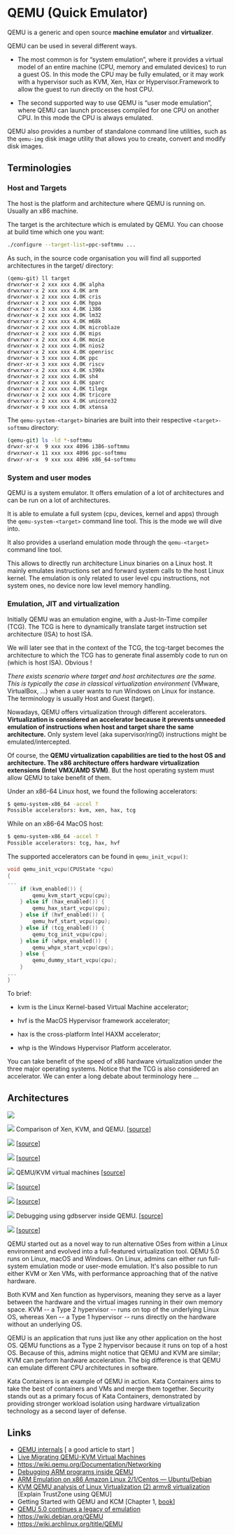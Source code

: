 
# QEMU (Quick Emulator)

QEMU is a generic and open source **machine emulator** and **virtualizer**.

QEMU can be used in several different ways. 

- The most common is for “system emulation”, where it provides a virtual model of an entire machine (CPU, memory and emulated devices) to run a guest OS. In this mode the CPU may be fully emulated, or it may work with a hypervisor such as KVM, Xen, Hax or Hypervisor.Framework to allow the guest to run directly on the host CPU.

- The second supported way to use QEMU is “user mode emulation”, where QEMU can launch processes compiled for one CPU on another CPU. In this mode the CPU is always emulated.

QEMU also provides a number of standalone command line utilities, such as the `qemu-img` disk image utility that allows you to create, convert and modify disk images.

## Terminologies

### Host and Targets

The host is the platform and architecture where QEMU is running on. Usually an x86 machine.

The target is the architecture which is emulated by QEMU. You can choose at build time which one you want:

```bash
./configure --target-list=ppc-softmmu ...
```

As such, in the source code organisation you will find all supported architectures in the target/ directory:

```
(qemu-git) ll target
drwxrwxr-x 2 xxx xxx 4.0K alpha
drwxrwxr-x 2 xxx xxx 4.0K arm
drwxrwxr-x 2 xxx xxx 4.0K cris
drwxrwxr-x 2 xxx xxx 4.0K hppa
drwxrwxr-x 3 xxx xxx 4.0K i386
drwxrwxr-x 2 xxx xxx 4.0K lm32
drwxrwxr-x 2 xxx xxx 4.0K m68k
drwxrwxr-x 2 xxx xxx 4.0K microblaze
drwxrwxr-x 2 xxx xxx 4.0K mips
drwxrwxr-x 2 xxx xxx 4.0K moxie
drwxrwxr-x 2 xxx xxx 4.0K nios2
drwxrwxr-x 2 xxx xxx 4.0K openrisc
drwxrwxr-x 3 xxx xxx 4.0K ppc
drwxr-xr-x 3 xxx xxx 4.0K riscv
drwxrwxr-x 2 xxx xxx 4.0K s390x
drwxrwxr-x 2 xxx xxx 4.0K sh4
drwxrwxr-x 2 xxx xxx 4.0K sparc
drwxrwxr-x 2 xxx xxx 4.0K tilegx
drwxrwxr-x 2 xxx xxx 4.0K tricore
drwxrwxr-x 2 xxx xxx 4.0K unicore32
drwxrwxr-x 9 xxx xxx 4.0K xtensa
```

The `qemu-system-<target>` binaries are built into their respective `<target>-softmmu` directory:

```bash
(qemu-git) ls -ld *-softmmu
drwxr-xr-x  9 xxx xxx 4096 i386-softmmu
drwxrwxr-x 11 xxx xxx 4096 ppc-softmmu
drwxr-xr-x  9 xxx xxx 4096 x86_64-softmmu
```


### System and user modes

QEMU is a system emulator. It offers emulation of a lot of architectures and can be run on a lot of architectures.

It is able to emulate a full system (cpu, devices, kernel and apps) through the `qemu-system-<target>` command line tool. This is the mode we will dive into.

It also provides a userland emulation mode through the `qemu-<target>` command line tool.

This allows to directly run <target> architecture Linux binaries on a Linux host. It mainly emulates <target> instructions set and forward system calls to the host Linux kernel. The emulation is only related to user level cpu instructions, not system ones, no device nore low level memory handling.

### Emulation, JIT and virtualization

Initially QEMU was an emulation engine, with a Just-In-Time compiler (TCG). The TCG is here to dynamically translate target instruction set architecture (ISA) to host ISA.

We will later see that in the context of the TCG, the tcg-target becomes the architecture to which the TCG has to generate final assembly code to run on (which is host ISA). Obvious !

*There exists scenario where target and host architectures are the same. This is typically the case in classical virtualization environment* (VMware, VirtualBox, …) when a user wants to run Windows on Linux for instance. The terminology is usually Host and Guest (target).

Nowadays, QEMU offers virtualization through different accelerators. **Virtualization is considered an accelerator because it prevents unneeded emulation of instructions when host and target share the same architecture.** Only system level (aka supervisor/ring0) instructions might be emulated/intercepted.

Of course, the **QEMU virtualization capabilities are tied to the host OS and architecture. The x86 architecture offers hardware virtualization extensions (Intel VMX/AMD SVM)**. But the host operating system must allow QEMU to take benefit of them.

Under an x86-64 Linux host, we found the following accelerators:

```bash
$ qemu-system-x86_64 -accel ?
Possible accelerators: kvm, xen, hax, tcg
```

While on an x86-64 MacOS host:

```bash
$ qemu-system-x86_64 -accel ?
Possible accelerators: tcg, hax, hvf
```

The supported accelerators can be found in `qemu_init_vcpu()`:

```c
void qemu_init_vcpu(CPUState *cpu)
{
...
    if (kvm_enabled()) {
        qemu_kvm_start_vcpu(cpu);
    } else if (hax_enabled()) {
        qemu_hax_start_vcpu(cpu);
    } else if (hvf_enabled()) {
        qemu_hvf_start_vcpu(cpu);
    } else if (tcg_enabled()) {
        qemu_tcg_init_vcpu(cpu);
    } else if (whpx_enabled()) {
        qemu_whpx_start_vcpu(cpu);
    } else {
        qemu_dummy_start_vcpu(cpu);
    }
...
}
```

To brief:
- kvm is the Linux Kernel-based Virtual Machine accelerator;

- hvf is the MacOS Hypervisor framework accelerator;

- hax is the cross-platform Intel HAXM accelerator;

- whp is the Windows Hypervisor Platform accelerator.

You can take benefit of the speed of x86 hardware virtualization under the three major operating systems. Notice that the TCG is also considered an accelerator. We can enter a long debate about terminology here …

## Architectures

![](image/i55amg1.png)


![](image/i56amg1.png)
Comparison of Xen, KVM, and QEMU. [[source](https://www.researchgate.net/figure/Comparison-of-Xen-KVM-and-QEMU_fig1_281177318)]

![](https://imgs.developpaper.com/imgs/27422-20210325145629364-484990523.png)
[[source](https://imgs.developpaper.com/imgs/27422-20210325145629364-484990523.png)]

![](https://imgs.developpaper.com/imgs/27422-20210325145421925-1709528302.png)
[[source](https://imgs.developpaper.com/imgs/27422-20210325145421925-1709528302.png)]


![](https://developers.redhat.com/blog/wp-content/uploads/2015/02/virt-stack.png?w=300)
QEMU/KVM virtual machines [[source](https://developers.redhat.com/blog/wp-content/uploads/2015/02/virt-stack.png?w=300)]

![](https://imgs.developpaper.com/imgs/27422-20210325160843224-598408286.png)
[[source](https://imgs.developpaper.com/imgs/27422-20210325160843224-598408286.png)]

![](https://imgs.developpaper.com/imgs/27422-20210325161028056-811288144.png)
[[source](https://imgs.developpaper.com/imgs/27422-20210325161028056-811288144.png)]

![](https://balau82.files.wordpress.com/2010/08/qemu-gdbserver.png?w=353&h=239)
Debugging using gdbserver inside QEMU. [[source](https://balau82.wordpress.com/2010/08/17/debugging-arm-programs-inside-qemu/)]

![](https://cdn.ttgtmedia.com/rms/onlineImages/server_virt-hypervisor.jpg)
[[source](https://www.techtarget.com/searchitoperations/tip/QEMU-50-continues-a-legacy-of-emulation)]

QEMU started out as a novel way to run alternative OSes from within a Linux environment and evolved into a full-featured virtualization tool. QEMU 5.0 runs on Linux, macOS and Windows. On Linux, admins can either run full-system emulation mode or user-mode emulation. It's also possible to run either KVM or Xen VMs, with performance approaching that of the native hardware.

Both KVM and Xen function as hypervisors, meaning they serve as a layer between the hardware and the virtual images running in their own memory space. KVM -- a Type 2 hypervisor -- runs on top of the underlying Linux OS, whereas Xen -- a Type 1 hypervisor -- runs directly on the hardware without an underlying OS.

QEMU is an application that runs just like any other application on the host OS. QEMU functions as a Type 2 hypervisor because it runs on top of a host OS. Because of this, admins might notice that QEMU and KVM are similar; KVM can perform hardware acceleration. The big difference is that QEMU can emulate different CPU architectures in software.

Kata Containers is an example of QEMU in action. Kata Containers aims to take the best of containers and VMs and merge them together. Security stands out as a primary focus of Kata Containers, demonstrated by providing stronger workload isolation using hardware virtualization technology as a second layer of defense.


## Links
- [QEMU internals](https://airbus-seclab.github.io/qemu_blog/) [ a good article to start ]
- [Live Migrating QEMU-KVM Virtual Machines](https://developers.redhat.com/blog/2015/03/24/live-migrating-qemu-kvm-virtual-machines)
- https://wiki.qemu.org/Documentation/Networking
- [Debugging ARM programs inside QEMU](https://balau82.wordpress.com/2010/08/17/debugging-arm-programs-inside-qemu/)
- [ARM Emulation on x86 Amazon Linux 2/1/Centos — Ubuntu/Debian](https://medium.com/@earielli/arm-emulation-on-x86-amazon-linux-2-1-centos-ubuntu-debian-a5a3cc4fba76)
- [KVM QEMU analysis of Linux Virtualization (2) armv8 virtualization](https://developpaper.com/original-kvm-qemu-analysis-of-linux-virtualization-2-armv8-virtualization/) [Explain TrustZone using QEMU]
- Getting Started with QEMU and KCM [Chapter 1, [book](https://www.google.co.in/books/edition/KVM_Virtualization_Cookbook/2Hc5DwAAQBAJ?hl=en&gbpv=1&dq=qemu+emulation+modes&pg=PA7&printsec=frontcover)]
- [QEMU 5.0 continues a legacy of emulation](https://www.techtarget.com/searchitoperations/tip/QEMU-50-continues-a-legacy-of-emulation)
- https://wiki.debian.org/QEMU
- https://wiki.archlinux.org/title/QEMU